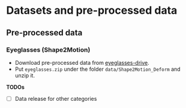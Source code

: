 # Datasets and pre-processed data



## Pre-processed data

### Eyeglasses (Shape2Motion)


- Download pre-processed data from [eyeglasses-drive](https://drive.google.com/file/d/175p3L56JkFnc-vhhhXKwZct2gESWzrcE/view?usp=drive_link). 
- Put `eyeglasses.zip` under the folder `data/Shape2Motion_Deform` and unzip it. 
  



**TODOs**
- [ ] Data release for other categories


